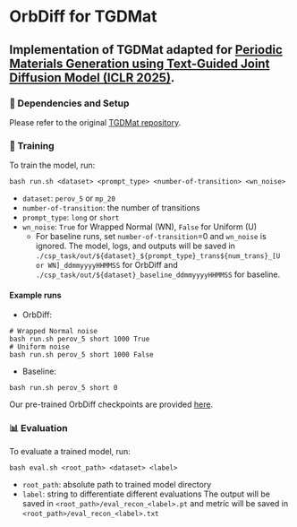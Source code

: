 # OrbDiff for TGDMat
Implementation of **TGDMat** adapted for [Periodic Materials Generation using Text-Guided Joint Diffusion Model (ICLR 2025)](https://arxiv.org/pdf/2503.00522).
---
### 🚀 Dependencies and Setup
Please refer to the original [TGDMat repository](https://github.com/kdmsit/TGDMat/).

### 🔧 Training
To train the model, run:
```
bash run.sh <dataset> <prompt_type> <number-of-transition> <wn_noise>
```
-  `dataset`: `perov_5` or `mp_20`
-  `number-of-transition`: the number of transitions
-  `prompt_type`: `long` or `short`
-  `wn_noise`: `True` for Wrapped Normal (WN), `False` for Uniform (U)
    - For baseline runs, set `number-of-transition`=0 and `wn_noise` is ignored.
The model, logs, and outputs will be saved in `./csp_task/out/${dataset}_${prompt_type}_trans${num_trans}_[U or WN]_ddmmyyyyHHMMSS` for OrbDiff and `./csp_task/out/${dataset}_baseline_ddmmyyyyHHMMSS` for baseline.

#### Example runs
- OrbDiff:
```
# Wrapped Normal noise
bash run.sh perov_5 short 1000 True
# Uniform noise
bash run.sh perov_5 short 1000 False
```
- Baseline:
```
bash run.sh perov_5 short 0
``` 
Our pre-trained OrbDiff checkpoints are provided [here](https://drive.google.com/drive/folders/1xYqMB7LZpykdml3jd8JoWN9GB4x0zK8P?usp=sharing).

### 📊 Evaluation
To evaluate a trained model, run:
```
bash eval.sh <root_path> <dataset> <label>
```
- `root_path`: absolute path to trained model directory
- `label`: string to differentiate different evaluations
The output will be saved in `<root_path>/eval_recon_<label>.pt` and metríc will be saved in `<root_path>/eval_recon_<label>.txt`